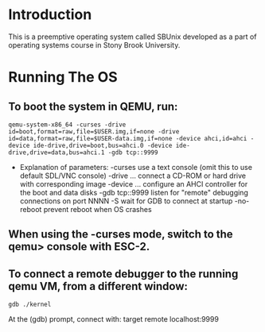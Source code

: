 # Introduction

This is a preemptive operating system called SBUnix developed as a part of operating systems course in Stony Brook University.

# Running The OS

## To boot the system in QEMU, run:
```
qemu-system-x86_64 -curses -drive id=boot,format=raw,file=$USER.img,if=none -drive id=data,format=raw,file=$USER-data.img,if=none -device ahci,id=ahci -device ide-drive,drive=boot,bus=ahci.0 -device ide-drive,drive=data,bus=ahci.1 -gdb tcp::9999
```
  * Explanation of parameters:
    -curses         use a text console (omit this to use default SDL/VNC console)
    -drive ...      connect a CD-ROM or hard drive with corresponding image
    -device ...     configure an AHCI controller for the boot and data disks
    -gdb tcp::9999  listen for "remote" debugging connections on port NNNN
    -S              wait for GDB to connect at startup
    -no-reboot      prevent reboot when OS crashes

## When using the -curses mode, switch to the qemu> console with ESC-2.

## To connect a remote debugger to the running qemu VM, from a different window:
```
gdb ./kernel
```

At the (gdb) prompt, connect with:
target remote localhost:9999

